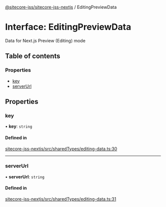 [@sitecore-jss/sitecore-jss-nextjs](../README.md) / EditingPreviewData

# Interface: EditingPreviewData

Data for Next.js Preview (Editing) mode

## Table of contents

### Properties

- [key](EditingPreviewData.md#key)
- [serverUrl](EditingPreviewData.md#serverurl)

## Properties

### key

• **key**: `string`

#### Defined in

[sitecore-jss-nextjs/src/sharedTypes/editing-data.ts:30](https://github.com/Sitecore/jss/blob/f5c66a8c/packages/sitecore-jss-nextjs/src/sharedTypes/editing-data.ts#L30)

___

### serverUrl

• **serverUrl**: `string`

#### Defined in

[sitecore-jss-nextjs/src/sharedTypes/editing-data.ts:31](https://github.com/Sitecore/jss/blob/f5c66a8c/packages/sitecore-jss-nextjs/src/sharedTypes/editing-data.ts#L31)
